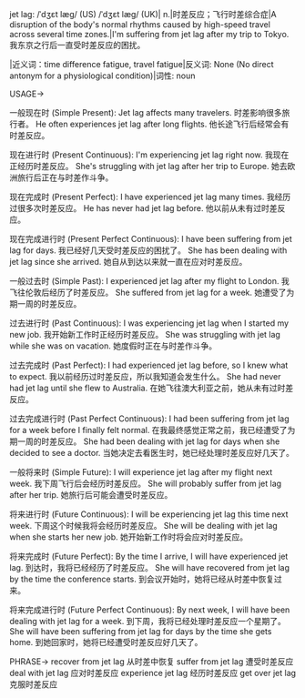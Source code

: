 jet lag: /ˈdʒɛt læɡ/ (US) /ˈdʒɛt læɡ/ (UK)| n.|时差反应；飞行时差综合症|A disruption of the body's normal rhythms caused by high-speed travel across several time zones.|I'm suffering from jet lag after my trip to Tokyo. 我东京之行后一直受时差反应的困扰。

|近义词：time difference fatigue, travel fatigue|反义词: None (No direct antonym for a physiological condition)|词性: noun


USAGE->

一般现在时 (Simple Present):
Jet lag affects many travelers. 时差影响很多旅行者。
He often experiences jet lag after long flights.  他长途飞行后经常会有时差反应。


现在进行时 (Present Continuous):
I'm experiencing jet lag right now. 我现在正经历时差反应。
She's struggling with jet lag after her trip to Europe. 她去欧洲旅行后正在与时差作斗争。


现在完成时 (Present Perfect):
I have experienced jet lag many times. 我经历过很多次时差反应。
He has never had jet lag before. 他以前从未有过时差反应。


现在完成进行时 (Present Perfect Continuous):
I have been suffering from jet lag for days. 我已经好几天受时差反应的困扰了。
She has been dealing with jet lag since she arrived. 她自从到达以来就一直在应对时差反应。


一般过去时 (Simple Past):
I experienced jet lag after my flight to London. 我飞往伦敦后经历了时差反应。
She suffered from jet lag for a week. 她遭受了为期一周的时差反应。


过去进行时 (Past Continuous):
I was experiencing jet lag when I started my new job. 我开始新工作时正经历时差反应。
She was struggling with jet lag while she was on vacation.  她度假时正在与时差作斗争。


过去完成时 (Past Perfect):
I had experienced jet lag before, so I knew what to expect. 我以前经历过时差反应，所以我知道会发生什么。
She had never had jet lag until she flew to Australia. 在她飞往澳大利亚之前，她从未有过时差反应。


过去完成进行时 (Past Perfect Continuous):
I had been suffering from jet lag for a week before I finally felt normal. 在我最终感觉正常之前，我已经遭受了为期一周的时差反应。
She had been dealing with jet lag for days when she decided to see a doctor. 当她决定去看医生时，她已经处理时差反应好几天了。


一般将来时 (Simple Future):
I will experience jet lag after my flight next week. 我下周飞行后会经历时差反应。
She will probably suffer from jet lag after her trip. 她旅行后可能会遭受时差反应。


将来进行时 (Future Continuous):
I will be experiencing jet lag this time next week.  下周这个时候我将会经历时差反应。
She will be dealing with jet lag when she starts her new job. 她开始新工作时将会应对时差反应。


将来完成时 (Future Perfect):
By the time I arrive, I will have experienced jet lag. 到达时，我将已经经历了时差反应。
She will have recovered from jet lag by the time the conference starts. 到会议开始时，她将已经从时差中恢复过来。


将来完成进行时 (Future Perfect Continuous):
By next week, I will have been dealing with jet lag for a week. 到下周，我将已经处理时差反应一个星期了。
She will have been suffering from jet lag for days by the time she gets home. 到她回家时，她将已经遭受时差反应好几天了。


PHRASE->
recover from jet lag 从时差中恢复
suffer from jet lag 遭受时差反应
deal with jet lag 应对时差反应
experience jet lag 经历时差反应
get over jet lag 克服时差反应
